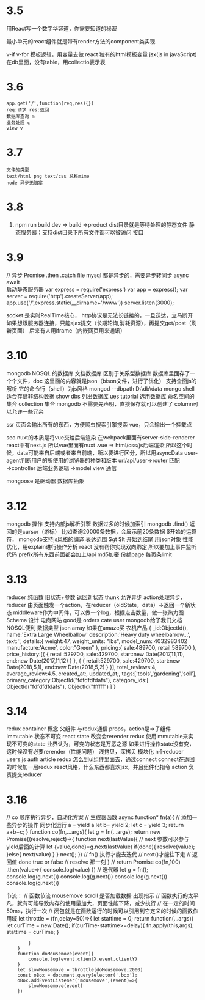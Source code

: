 # 3.5
 用React写一个数字华容道，你需要知道的秘密

 最小单元的react组件就是带有render方法的component类实现

 v-if v-for 
 模板逻辑，用变量去做
 react 独有的html模板变量 jsx(js in javaScript)
 在db里面，没有table，用collectio表示表

# 3.6
    app.get('/',function(req,res){})
    req:请求 res:返回
    数据库查询 m
    业务处理 c
    view v

# 3.7
    文件的类型
    text/html png text/css 总称mime
    node 异步无阻塞
# 3.8
1. npm run build
dev => build =>product
dist目录就是等待处理的静态文件
静态服务器：支持dist目录下所有文件都可以被访问
接口

# 3.9
// 异步
Promise .then .catch
file mysql 都是异步的，需要异步转同步
async await  
启动静态服务器
var express = require('express')
var app = express();
var server = require('http').createServer(app);
app.use('/',express.static(__dirname+'/www'))
server.listen(3000);

socket 是实时RealTime核心，
http协议是无法长链接的，一旦送达，立马断开 
如果想跟服务器连接，只能ajax提交（长期轮询,消耗资源），再提交get/post（刷新页面）
后来有人用iframe（内嵌网页用来通讯）

# 3.10
mongodb NOSQL 的数据库
文档数据库 区别于关系型数据库
数据库里面存了一个个文件，doc 这里面的内容就是json（bison文件，进行了优化）
支持全面js的解析 它的命令行（shell）为js风格
mongod --dbpath D:\db\data
mongo shell 
适合存储非结构数据
show dbs 列出数据库
ues tutorial 选用数据库
命名空间的集合
collection 集合
mongodb  不需要先声明，直接保存就可以创建了
column可以允许一些冗余

ssr
页面会输出所有的东西，方便爬虫搜索引擎搜索
vue，只会输出一个挂载点

seo
nuxt的本质是将vue交给后端渲染
在webpack里面有server-side-renderer
react中有next.js
所以vue里面有nuxt
.vue => html/css/js后端渲染
所以这个时候，data可能来自后端或者来自前端，所以要进行区分，所以用asyncData
user-agent判断用户的所使用的浏览器的种类和版本
url/api/user=>router 匹配
=>controller 后端业务逻辑
=>model view 通信

mongoose 是驱动器 数据库抽象

# 3.12
mongodb 操作 支持内部js解析引擎
数据过多的时候加索引
mongodb
.find() 返回的是cursor（游标）
比如查询20000条数据，会展示前20条数据
$开始的运算符， mongodb支持js风格的编译
表达范围 $gt $lt 开始到结尾
用json对象
性能优化，用explain进行操作分析
react 没有帮你实现双向绑定
所以要加上事件监听代码
prefix所有东西前面都会加上/api
md5加密
份额page 每页条limit

# 3.13
reducer 纯函数 旧状态+参数 返回新状态
thunk 允许异步
action处理异步，reducer
由页面触发一个action，在reducer（oldState，data）->返回一个新状态
middleware作为中间件，可以做一个log，根据点击数量，做一张热力图
Schema 设计 电商网站 good是 orders cate user
mongodb给了我们文档NOSQL便利
数据类型 json array
如果在amaze买 农机产品 
{
    _id:ObjectId(),
    name:'Extra Large Wheelballow'
    description:'Heavy duty wheelbarrow...',
    text:'',
    details:{
        weight:47,
        weight_units: "lbs",
	    model_num: 4032983402
        manufacture:'Acme',
        color:"Green"
    },
    pricing:{
        sale:489700,
        retail:589700
    },
    price_history:[{
        {
            retail:529700,
            sale:429700,
            start:new Date(2017,11,11),
            end:new Date(2017,11,12)
        }
    },
    {
        {
            retail:529700,
            sale:429700,
            start:new Date(2018,5,1),
            end:new Date(2018,5,2)
        }
    }],
    total_reviews:4,
    average_review:4.5,
    created_at:,
    updated_at;,
    tags:['tools','gardening','soil'],
    primary_category:ObjectId("fdfdfdfdafs"),
    category_ids:[
        ObjectId("fdfdfdfdafs"),
        ObjectId("ffffff")
    ]
}
# 3.14
redux container 概念 父组件 与redux通信
props，action是=>子组件
Immutable 状态不可变
react state 改变会rerender 
redux 使用immutable来实现不可变的state
业界认为，可变的状态是万恶之源
如果进行操作state没有变，这时候没有必要rerender（性能问题）
浅拷贝，深拷贝
模块化
n个reducer users.js auth article
redux 怎么到ui组件里面去，通过connect
connect在返回的时候加一层redux
react风格，什么东西都喜欢jsx，并且组件化指令
action 负责提交reducer
# 3.16
// co 顺序执行异步，自动化方案
// 生成器函数 async
function* fn(a){
    // 添加一些异步的操作 同步化运行
    a = yield a
    let b= yield 2;
    let c = yield 3;
    return a+b+c;
}
function co(fn,...args){
    let g = fn(...args);
    return new Promise((resolve,reject)=>{
        function next(lastValue){
            // next 参数可以参与yield后面的计算
            let {value,done}=g.next(lastValue)
            if(done){
                resolve(value);
            }else{
                next(value)
            }
        }
        next();
    })
    // fn() 执行才能去迭代
    // next()才能往下走
    // 返回值 done true or false
    // resolve 那一刻
}
// return Promise 
co(fn,100)
.then(value=>{
    console.log(value)
})
// 迭代器
let g = fn();
console.log(g.next())
console.log(g.next())
console.log(g.next())
console.log(g.next())

节流：
        // 函数节流 mousemove scroll 是否加载数据 出现指示
        // 函数执行的太平凡，就有可能导致内存的使用量加大，页面性能下降，减少执行
        // 在一定的时间50ms，执行一次
        // 闭包就是在函数运行的时候可以引用到它定义的时候的函数作用域
        let throttle = (fn,delay=50)=>{
            let stattime = 0;
            return function(...args){
                let curTime = new Date();
                if(curTime-stattime>=delay){
                    fn.apply(this,args);
                    stattime = curTime;
                }

            }
        }
        function doMousemove(event){
            console.log(event.clientX,event.clientY)
        }
        let slowMousemove = throttle(doMousemove,2000)
        const oBox = document.querySelector('.box');
        oBox.addEventListener('mousemove',(event)=>{
            slowMousemove(event)
        })
